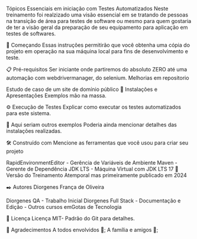 Tópicos Essenciais em iniciação com Testes Automatizados
Neste treinamento foi realzizado uma visão essencial em se tratando de pessoas na transição de área para testes de software ou mesmo para quem gostaria de ter a visão geral da preparação de seu equipamento para aplicação em testes de softwares.

🚀 Começando
Essas instruções permitirão que você obtenha uma cópia do projeto em operação na sua máquina local para fins de desenvolvimento e teste.

📋 Pré-requisitos
Ser iniciante onde partiremos do absoluto ZERO até uma automação com webdrivermanager, do selenium. Melhorias em repositorio

Estudo de caso de um site de domínio público
🔧 Instalações e Apresentações
Exemplos mão na massa.

⚙️ Execução de Testes
Explicar como executar os testes automatizados para este sistema.

🔩 Aqui seriam outros exemplos
Poderia ainda mencionar detalhes das instalações realizadas.

🛠️ Construído com
Mencione as ferramentas que você usou para criar seu projeto

RapidEnvironmentEditor - Gerência de Variáveis de Ambiente
Maven - Gerente de Dependência
JDK LTS - Máquina Virtual com JDK LTS 17
📌 Versão do Treinamento
Atemporal mas primeiramente publicado em 2024

✒️ Autores
Diorgenes França de Oliveira

Diorgenes QA - Trabalho Inicial
Diorgenes Full Stack - Documentação e Edição -
Outros cursos emGotas de Tecnologia

📄 Licença
Licença MIT- Padrão do Git para detalhes.

🎁 Agradecimentos
A todos envolvidos 📢;
A família e amigos 🍺;